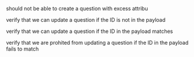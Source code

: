should not be able to create a question with excess attribu

verify that we can update a question if the ID is not in the payload 

verify that we can update a question if the ID in the payload matches

verify that we are prohited from updating a question if the ID in the payload fails to match
